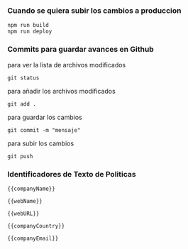 
### Cuando se quiera subir los cambios a produccion

```
npm run build
npm run deploy
```

### Commits para guardar avances en Github

para ver la lista de archivos modificados
```
git status 
```

para añadir los archivos modificados

```
git add . 
```

para guardar los cambios

```
git commit -m "mensaje"
```

para subir los cambios

```
git push
```

### Identificadores de Texto de Politicas

```
{{companyName}}
```

```
{{webName}}
```

```
{{webURL}}
```

```
{{companyCountry}}
```

```
{{companyEmail}}
```